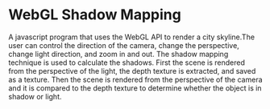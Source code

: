 # WebGL Shadow Mapping

A javascript program that uses the WebGL API to render a city skyline.The user can control the direction of the camera, change the perspective, change light direction, and zoom in and out. The shadow mapping technique is used to calculate the shadows. First the scene is rendered from the perspective of the light, the depth texture is extracted, and saved as a texture. Then the scene is rendered from the perspective of the camera and it is compared to the depth texture to determine whether the object is in shadow or light.
